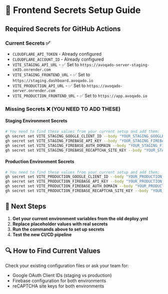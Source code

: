 # 🔐 Frontend Secrets Setup Guide

## Required Secrets for GitHub Actions

### Current Secrets ✅
- `CLOUDFLARE_API_TOKEN` - Already configured
- `CLOUDFLARE_ACCOUNT_ID` - Already configured
- `VITE_STAGING_API_URL` - ✅ Set to `https://avoqado-server-staging-cm35.onrender.com`
- `VITE_STAGING_FRONTEND_URL` - ✅ Set to `https://staging.dashboard.avoqado.io`
- `VITE_PRODUCTION_API_URL` - ✅ Set to `https://avoqado-server.onrender.com`
- `VITE_PRODUCTION_FRONTEND_URL` - ✅ Set to `https://app.avoqado.io`

### Missing Secrets ❌ (YOU NEED TO ADD THESE)

#### Staging Environment Secrets
```bash
# You need to find these values from your current setup and add them:
gh secret set VITE_STAGING_GOOGLE_CLIENT_ID --body "YOUR_STAGING_GOOGLE_CLIENT_ID"
gh secret set VITE_STAGING_FIREBASE_API_KEY --body "YOUR_STAGING_FIREBASE_API_KEY"
gh secret set VITE_STAGING_FIREBASE_AUTH_DOMAIN --body "YOUR_STAGING_FIREBASE_AUTH_DOMAIN"
gh secret set VITE_STAGING_FIREBASE_RECAPTCHA_SITE_KEY --body "YOUR_STAGING_RECAPTCHA_SITE_KEY"
```

#### Production Environment Secrets
```bash
# You need to find these values from your current setup and add them:
gh secret set VITE_PRODUCTION_GOOGLE_CLIENT_ID --body "YOUR_PRODUCTION_GOOGLE_CLIENT_ID"
gh secret set VITE_PRODUCTION_FIREBASE_API_KEY --body "YOUR_PRODUCTION_FIREBASE_API_KEY"
gh secret set VITE_PRODUCTION_FIREBASE_AUTH_DOMAIN --body "YOUR_PRODUCTION_FIREBASE_AUTH_DOMAIN"
gh secret set VITE_PRODUCTION_FIREBASE_RECAPTCHA_SITE_KEY --body "YOUR_PRODUCTION_RECAPTCHA_SITE_KEY"
```

## 🎯 Next Steps

1. **Get your current environment variables from the old deploy.yml**
2. **Replace placeholder values with real secrets**
3. **Run the commands above to set up secrets**
4. **Test the new CI/CD pipeline**

## 🔍 How to Find Current Values

Check your existing configuration files or ask your team for:
- Google OAuth Client IDs (staging vs production)
- Firebase configuration for both environments
- reCAPTCHA site keys for both environments